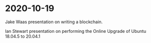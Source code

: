 # 2020-10-19

Jake Waas presentation on writing a blockchain.

Ian Stewart presentation on performing the Online Upgrade of Ubuntu 18.04.5 to 20.04.1
